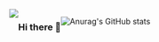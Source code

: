 <div style="display:flex; flex-direction:row;"><a href="https://velog.io/@coding_cat"><img src="https://img.shields.io/badge/velog-20C997?  style=flat&logo=V&logoColor=white&link=https://velog.io/@coding_cat"/></a>

### Hi there 👋
![Anurag's GitHub stats](https://github-readme-stats.vercel.app/api?username=jongkweanlee&show_icons=true&theme=aura_dark)
